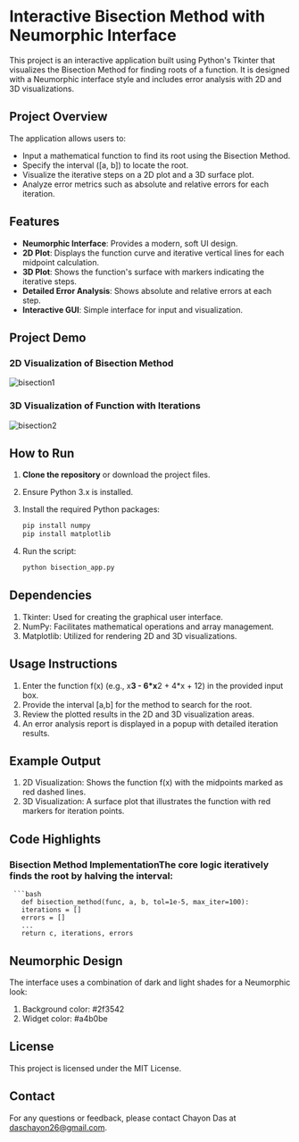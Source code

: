 # Interactive Bisection Method with Neumorphic Interface

This project is an interactive application built using Python's Tkinter that visualizes the Bisection Method for finding roots of a function. It is designed with a Neumorphic interface style and includes error analysis with 2D and 3D visualizations.

## Project Overview

The application allows users to:
- Input a mathematical function to find its root using the Bisection Method.
- Specify the interval \([a, b]\) to locate the root.
- Visualize the iterative steps on a 2D plot and a 3D surface plot.
- Analyze error metrics such as absolute and relative errors for each iteration.

## Features

- **Neumorphic Interface**: Provides a modern, soft UI design.
- **2D Plot**: Displays the function curve and iterative vertical lines for each midpoint calculation.
- **3D Plot**: Shows the function's surface with markers indicating the iterative steps.
- **Detailed Error Analysis**: Shows absolute and relative errors at each step.
- **Interactive GUI**: Simple interface for input and visualization.

## Project Demo

### 2D Visualization of Bisection Method
![bisection1](https://github.com/user-attachments/assets/9cd88fbe-f073-4f14-b840-35cf129f4082)
### 3D Visualization of Function with Iterations
![bisection2](https://github.com/user-attachments/assets/3b436408-f641-457e-9e10-0f75798063ea)

## How to Run

1. **Clone the repository** or download the project files.
2. Ensure Python 3.x is installed.
3. Install the required Python packages:
   
   ```bash
   pip install numpy
   pip install matplotlib


5. Run the script:
   
   ```bash
   python bisection_app.py

## Dependencies
1. Tkinter: Used for creating the graphical user interface.
2. NumPy: Facilitates mathematical operations and array management.
3. Matplotlib: Utilized for rendering 2D and 3D visualizations.

## Usage Instructions
1. Enter the function f(x) (e.g., x**3 - 6*x**2 + 4*x + 12) in the provided input box.
2. Provide the interval [a,b] for the method to search for the root.
3. Review the plotted results in the 2D and 3D visualization areas.
4. An error analysis report is displayed in a popup with detailed iteration results.

## Example Output
1. 2D Visualization: Shows the function f(x) with the midpoints marked as red dashed lines.
2. 3D Visualization: A surface plot that illustrates the function with red markers for iteration points.

## Code Highlights
### Bisection Method ImplementationThe core logic iteratively finds the root by halving the interval:
     ```bash
       def bisection_method(func, a, b, tol=1e-5, max_iter=100):
       iterations = []
       errors = []
       ...
       return c, iterations, errors
       
## Neumorphic Design
The interface uses a combination of dark and light shades for a Neumorphic look:
1. Background color: #2f3542
2. Widget color: #a4b0be

## License
This project is licensed under the MIT License.

## Contact
For any questions or feedback, please contact Chayon Das at daschayon26@gmail.com.

